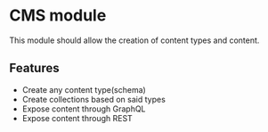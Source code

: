 # CMS module
This module should allow the creation of content types and content.

## Features

- Create any content type(schema)
- Create collections based on said types
- Expose content through GraphQL
- Expose content through REST
